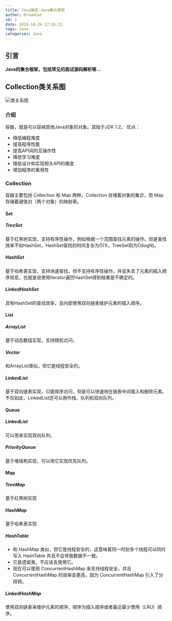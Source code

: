 ```yaml
---
title: Java面经-Java集合框架
author: DreamCat
id: 1
date: 2019-10-29 17:55:21
tags: Java
categories: Java
---
```


## 引言

**Java的集合框架，包括常见的面试源码解析等...**

<!-- more -->

## Collection类关系图

![类关系图](https://www.pdai.tech/_images/java_collections_overview.png)

### 介绍

容器，就是可以容纳其他Java对象的对象。其始于JDK 1.2。 优点：

- 降低编程难度
- 提高程序性能
- 提高API间的互操作性
- 降低学习难度
- 降低设计和实现相关API的难度
- 增加程序的重用性

### Collection

容器主要包括 Collection 和 Map 两种，Collection 存储着对象的集合，而 Map 存储着键值对（两个对象）的映射表。

#### Set

##### TreeSet

基于红黑树实现，支持有序性操作，例如根据一个范围查找元素的操作。但是查找效率不如HashSet，HashSet查找的时间复杂为O(1)，TreeSet则为O(logN)。

##### HashSet

基于哈希表实现，支持快速查找，但不支持有序性操作。并且失去了元素的插入顺序信息，也就是说使用Iterator遍历HashSet得到结果是不确定的。

##### LinkedHashSet

具有HashSet的查找效率，且内部使用双向链表维护元素的插入顺序。

#### List

##### ArrayList

基于动态数组实现，支持随机访问。

##### Vector

和ArrayList类似，但它是线程安全的。

##### LinkedList

基于双向链表实现，只能顺序访问，但是可以快速地在链表中间插入和删除元素。不仅如此，LinkedList还可以用作栈、队列和双向队列。

#### Queue

##### LinkedList

可以用来实现双向队列。

##### PriorityQueue

基于堆结构实现，可以用它实现优先队列。

#### Map

##### TreeMap

基于红黑树实现

##### HashMap

基于哈希表实现

##### HashTable

- 和 HashMap 类似，但它是线程安全的，这意味着同一时刻多个线程可以同时写入 HashTable 并且不会导致数据不一致。
- 它是遗留类，不应该去使用它。
- 现在可以使用 ConcurrentHashMap 来支持线程安全，并且 ConcurrentHashMap 的效率会更高，因为 ConcurrentHashMap 引入了分段锁。

##### LinkedHashMap

使用双向链表来维护元素的顺序，顺序为插入顺序或者最近最少使用（LRU）顺序。
